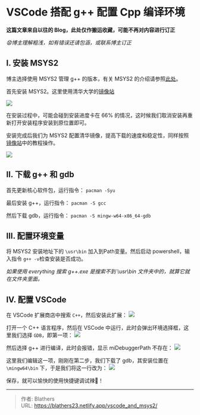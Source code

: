 # VSCode 搭配 g++ 配置 Cpp 编译环境

 <!--more-->

**这篇文章来自以往的 Blog，此处仅作搬运收藏，可能不再对内容进行订正**

*😧博主理解粗浅，如有错误还请包涵，或联系博主订正*


## Ⅰ. 安装  MSYS2

博主选择使用 MSYS2 管理 g++ 的版本，有关 MSYS2 的介绍请参照[此处](https://www.zhihu.com/question/22137175/answer/90908473)。

首先安装 MSYS2。这里使用清华大学的[镜像站](https://mirrors.tuna.tsinghua.edu.cn/help/msys2/)

![](https://s2.loli.net/2022/04/26/byNEdGAmxL81Cfc.jpg)

在安装过程中，可能会碰到安装进度卡在 66% 的情况，这时候我们取消安装再重新打开安装程序安装到原位置即可。

安装完成后我们为 MSYS2 配置清华镜像，提高下载的速度和稳定性，同样按照[镜像站](https://mirrors.tuna.tsinghua.edu.cn/help/msys2/)中的教程操作。

![](https://s2.loli.net/2022/04/26/WyqprOANLYoS3gF.jpg)

## Ⅱ.  下载 g++  和  gdb 

首先更新核心软件包，运行指令：
`pacman -Syu`

最后安装 g++，运行指令：
`pacman -S gcc`

然后下载 gdb，运行指令：
`pacman -S mingw-w64-x86_64-gdb`

## Ⅲ.  配置环境变量

将 MSYS2 安装地址下的 `\usr\bin` 加入到Path变量。然后启动 powershell，输入指令 `g++ -v`检查安装是否成功。

*如果使用 everything 搜索 g++.exe 是搜索不到 \usr\bin 文件夹中的，就算它就在文件夹里面。*

## Ⅳ.  配置 VSCode

在 VSCode 扩展商店中搜索 `C++`，然后安装此扩展：
![](https://s2.loli.net/2022/04/26/sGVLxpDm6CQJOiu.jpg)

打开一个 C++ 语言程序，然后在 VSCode 中运行，此时会弹出环境选择框，这里我们选择 `GDB`，即第一项：
![](https://s2.loli.net/2022/04/26/M2fVuIPLcTgBlUa.jpg)

然后选择 g++ 进行编译，此时会报错，显示 miDebuggerPath 不存在：
![](https://s2.loli.net/2022/04/26/aHNYK5ATmq3cgPB.jpg)

这里我们编辑这一项，刚刚在第二步，我们下载了 gdb，其安装位置在 `\mingw64\bin` 下，于是我们将这一行改为：
![](https://s2.loli.net/2022/04/26/H1TsiDFEBUSf6aJ.jpg)

保存，就可以愉快的使用快捷键调试辣👏！


---

> 作者: Blathers  
> URL: https://blathers23.netlify.app/vscode_and_msys2/  


